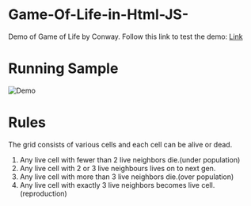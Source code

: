 # Game-Of-Life-in-Html-JS-
Demo of Game of Life by Conway.
Follow this link to test the demo: [Link](https://rahuldshetty.github.io/Game-Of-Life-in-Html-JS-/gameOfLife.html)

# Running Sample
![Demo](https://raw.githubusercontent.com/rahuldshetty/Game-Of-Life-in-Html-JS-/master/2019.01.23-22.48.gif)

# Rules 
The grid consists of various cells and each cell can be alive or dead.
1. Any live cell with fewer than 2 live neighbors die.(under population)
2. Any live cell with 2 or 3 live neighbours lives on to next gen.
3. Any live cell with more than 3 live neighbors die.(over population)
4. Any live cell with exactly 3 live neighbors becomes live cell.(reproduction)
